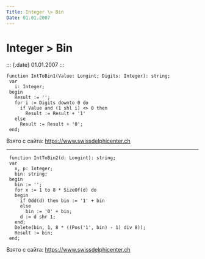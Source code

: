 ```yaml
---
Title: Integer \> Bin
Date: 01.01.2007
---
```



Integer \> Bin
==============

::: {.date}
01.01.2007
:::

    function IntToBin1(Value: Longint; Digits: Integer): string;
     var
       i: Integer;
     begin
       Result := '';
       for i := Digits downto 0 do
         if Value and (1 shl i) <> 0 then
           Result := Result + '1'
       else
         Result := Result + '0';
     end;

Взято с сайта: <https://www.swissdelphicenter.ch>

------------------------------------------------------------------------

     function IntToBin2(d: Longint): string;
     var
       x, p: Integer;
       bin: string;
     begin
       bin := '';
       for x := 1 to 8 * SizeOf(d) do
       begin
         if Odd(d) then bin := '1' + bin
         else
           bin := '0' + bin;
         d := d shr 1;
       end;
       Delete(bin, 1, 8 * ((Pos('1', bin) - 1) div 8));
       Result := bin;
     end;

Взято с сайта: <https://www.swissdelphicenter.ch>
